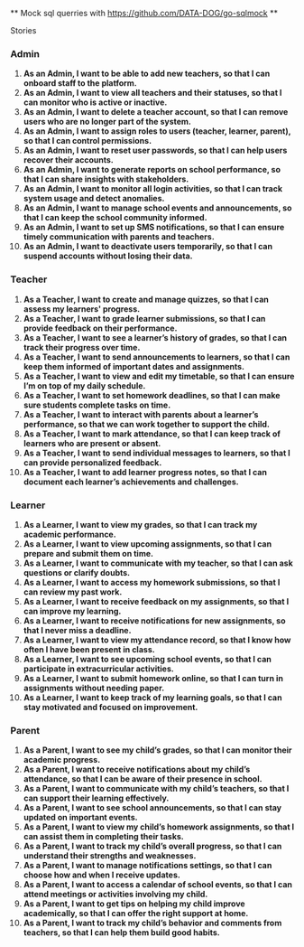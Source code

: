 ** Mock sql querries with https://github.com/DATA-DOG/go-sqlmock **

Stories

### Admin
1. **As an Admin, I want to be able to add new teachers, so that I can onboard staff to the platform.**
2. **As an Admin, I want to view all teachers and their statuses, so that I can monitor who is active or inactive.**
3. **As an Admin, I want to delete a teacher account, so that I can remove users who are no longer part of the system.**
4. **As an Admin, I want to assign roles to users (teacher, learner, parent), so that I can control permissions.**
5. **As an Admin, I want to reset user passwords, so that I can help users recover their accounts.**
6. **As an Admin, I want to generate reports on school performance, so that I can share insights with stakeholders.**
7. **As an Admin, I want to monitor all login activities, so that I can track system usage and detect anomalies.**
8. **As an Admin, I want to manage school events and announcements, so that I can keep the school community informed.**
9. **As an Admin, I want to set up SMS notifications, so that I can ensure timely communication with parents and teachers.**
10. **As an Admin, I want to deactivate users temporarily, so that I can suspend accounts without losing their data.**

### Teacher
1. **As a Teacher, I want to create and manage quizzes, so that I can assess my learners' progress.**
2. **As a Teacher, I want to grade learner submissions, so that I can provide feedback on their performance.**
3. **As a Teacher, I want to see a learner’s history of grades, so that I can track their progress over time.**
4. **As a Teacher, I want to send announcements to learners, so that I can keep them informed of important dates and assignments.**
5. **As a Teacher, I want to view and edit my timetable, so that I can ensure I’m on top of my daily schedule.**
6. **As a Teacher, I want to set homework deadlines, so that I can make sure students complete tasks on time.**
7. **As a Teacher, I want to interact with parents about a learner’s performance, so that we can work together to support the child.**
8. **As a Teacher, I want to mark attendance, so that I can keep track of learners who are present or absent.**
9. **As a Teacher, I want to send individual messages to learners, so that I can provide personalized feedback.**
10. **As a Teacher, I want to add learner progress notes, so that I can document each learner’s achievements and challenges.**

### Learner
1. **As a Learner, I want to view my grades, so that I can track my academic performance.**
2. **As a Learner, I want to view upcoming assignments, so that I can prepare and submit them on time.**
3. **As a Learner, I want to communicate with my teacher, so that I can ask questions or clarify doubts.**
4. **As a Learner, I want to access my homework submissions, so that I can review my past work.**
5. **As a Learner, I want to receive feedback on my assignments, so that I can improve my learning.**
6. **As a Learner, I want to receive notifications for new assignments, so that I never miss a deadline.**
7. **As a Learner, I want to view my attendance record, so that I know how often I have been present in class.**
8. **As a Learner, I want to see upcoming school events, so that I can participate in extracurricular activities.**
9. **As a Learner, I want to submit homework online, so that I can turn in assignments without needing paper.**
10. **As a Learner, I want to keep track of my learning goals, so that I can stay motivated and focused on improvement.**

### Parent
1. **As a Parent, I want to see my child’s grades, so that I can monitor their academic progress.**
2. **As a Parent, I want to receive notifications about my child’s attendance, so that I can be aware of their presence in school.**
3. **As a Parent, I want to communicate with my child’s teachers, so that I can support their learning effectively.**
4. **As a Parent, I want to see school announcements, so that I can stay updated on important events.**
5. **As a Parent, I want to view my child’s homework assignments, so that I can assist them in completing their tasks.**
6. **As a Parent, I want to track my child’s overall progress, so that I can understand their strengths and weaknesses.**
7. **As a Parent, I want to manage notifications settings, so that I can choose how and when I receive updates.**
8. **As a Parent, I want to access a calendar of school events, so that I can attend meetings or activities involving my child.**
9. **As a Parent, I want to get tips on helping my child improve academically, so that I can offer the right support at home.**
10. **As a Parent, I want to track my child’s behavior and comments from teachers, so that I can help them build good habits.**

